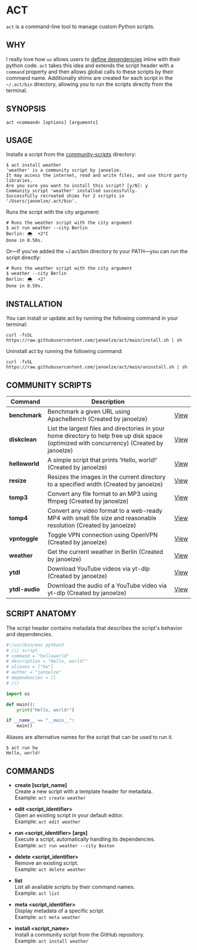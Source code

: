 # ACT

`act` is a command-line tool to manage custom Python scripts.

## WHY

I really love how `uv` allows users to [define dependencies](https://docs.astral.sh/uv/guides/scripts/#declaring-script-dependencies) inline with their python code. `act` takes this idea and extends the script header with a `command` property and then allows global calls to these scripts by their command name. Additionally shims are created for each script in the `~/.act/bin` directory, allowing you to run the scripts directly from the terminal.

## SYNOPSIS

    act <command> [options] [arguments]

## USAGE

Installs a script from the [community-scripts](https://github.com/janoelze/act/tree/main/community-scripts) directory:


```shell
$ act install weather
'weather' is a community script by janoelze.
It may access the internet, read and write files, and use third party libraries.
Are you sure you want to install this script? [y/N]: y
Community script 'weather' installed successfully.
Successfully recreated shims for 2 scripts in '/Users/janoelze/.act/bin'.
```

Runs the script with the city argument:

```shell
# Runs the weather script with the city argument
$ act run weather --city Berlin
Berlin: 🌨  +2°C
Done in 0.50s.
```

Or—if you've added the ~/.act/bin directory to your PATH—you can run the script directly:

```shell
# Runs the weather script with the city argument
$ weather --city Berlin
Berlin: 🌨  +2°
Done in 0.50s.
```

## INSTALLATION

You can install or update act by running the following command in your terminal:

```shell
curl -fsSL https://raw.githubusercontent.com/janoelze/act/main/install.sh | sh
```

Uninstall act by running the following command:

```shell
curl -fsSL https://raw.githubusercontent.com/janoelze/act/main/uninstall.sh | sh
```

## COMMUNITY SCRIPTS

<!-- ACT_SCRIPTS_START -->
| Command | Description |  |
| --- | --- | --- |
| **benchmark** | Benchmark a given URL using ApacheBench (Created by janoelze) | [View](./community-scripts/benchmark.py) |
| **diskclean** | List the largest files and directories in your home directory to help free up disk space (optimized with concurrency) (Created by janoelze) | [View](./community-scripts/diskclean.py) |
| **helloworld** | A simple script that prints 'Hello, world!' (Created by janoelze) | [View](./community-scripts/helloworld.py) |
| **resize** | Resizes the images in the current directory to a specified width (Created by janoelze) | [View](./community-scripts/resize.py) |
| **tomp3** | Convert any file format to an MP3 using ffmpeg (Created by janoelze) | [View](./community-scripts/tomp3.py) |
| **tomp4** | Convert any video format to a web-ready MP4 with small file size and reasonable resolution (Created by janoelze) | [View](./community-scripts/tomp4.py) |
| **vpntoggle** | Toggle VPN connection using OpenVPN (Created by janoelze) | [View](./community-scripts/vpntoggle.py) |
| **weather** | Get the current weather in Berlin (Created by janoelze) | [View](./community-scripts/weather.py) |
| **ytdl** | Download YouTube videos via yt-dlp (Created by janoelze) | [View](./community-scripts/ytdl.py) |
| **ytdl-audio** | Download the audio of a YouTube video via yt-dlp (Created by janoelze) | [View](./community-scripts/ytdl-audio.py) |
<!-- ACT_SCRIPTS_END -->

## SCRIPT ANATOMY

The script header contains metadata that describes the script's behavior and dependencies.

```python
#!/usr/bin/env python3
# /// script
# command = "helloworld"
# description = "Hello, world!"
# aliases = ["hw"]
# author = "janoelze"
# dependencies = []
# ///

import os

def main():
    print("Hello, world!")

if __name__ == "__main__":
    main()
```

Aliases are alternative names for the script that can be used to run it.

```shell
$ act run hw
Hello, world!
```

## COMMANDS

- **create [script_name]**  
  Create a new script with a template header for metadata.  
  Example: `act create weather`

- **edit <script_identifier>**  
  Open an existing script in your default editor.  
  Example: `act edit weather`

- **run <script_identifier> [args]**  
  Execute a script, automatically handling its dependencies.  
  Example: `act run weather --city Boston`

- **delete <script_identifier>**  
  Remove an existing script.  
  Example: `act delete weather`

- **list**  
  List all available scripts by their command names.  
  Example: `act list`

- **meta <script_identifier>**  
  Display metadata of a specific script.  
  Example: `act meta weather`

- **install <script_name>**  
  Install a community script from the GitHub repository.  
  Example: `act install weather`